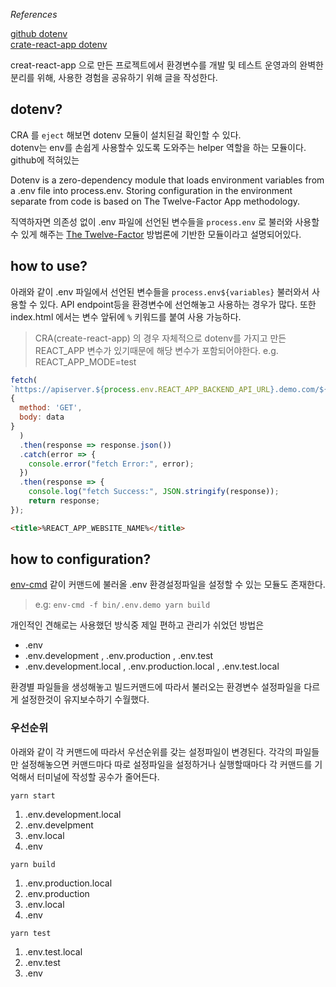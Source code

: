 *References* 

[github dotenv](https://github.com/motdotla/dotenv)  
[crate-react-app dotenv](https://create-react-app.dev/docs/adding-custom-environment-variables/)

creat-react-app 으로 만든 프로젝트에서
환경변수를 개발 및 테스트 운영과의 완벽한 분리를 위해, 사용한 경험을
공유하기 위해 글을 작성한다.

## dotenv?

CRA 를 `eject` 해보면 dotenv 모듈이 설치된걸 확인할 수 있다.  
dotenv는 env를 손쉽게 사용할수 있도록 도와주는 helper 역할을 하는 모듈이다.
github에 적혀있는 

Dotenv is a zero-dependency module that loads environment   variables from a .env file into process.env. Storing   configuration in the environment separate from code is based on The Twelve-Factor App methodology.

직역하자면 의존성 없이 .env 파일에 선언된 변수들을 `process.env` 로 불러와
사용할 수 있게 해주는 [The Twelve-Factor](https://12factor.net/config) 방법론에 기반한 모듈이라고 설명되어있다.


## how to use?

아래와 같이 .env 파일에서 선언된 변수들을 `process.env${variables}`
불러와서 사용할 수 있다. API endpoint등을 환경변수에 선언해놓고 사용하는
경우가 많다.
또한 index.html 에서는 변수 앞뒤에 `%` 키워드를 붙여 사용 가능하다.

> CRA(create-react-app) 의 경우 자체적으로 dotenv를 가지고 만든 REACT_APP 변수가 있기때문에 해당 변수가 포함되어야한다. e.g. REACT_APP_MODE=test

```js
fetch(
`https://apiserver.${process.env.REACT_APP_BACKEND_API_URL}.demo.com/${url}`,
{
  method: 'GET',
  body: data
}
  )
  .then(response => response.json()) 
  .catch(error => {
    console.error("fetch Error:", error);
  })
  .then(response => {
    console.log("fetch Success:", JSON.stringify(response));
    return response;
});
```

```html
<title>%REACT_APP_WEBSITE_NAME%</title>
```

## how to configuration?
[env-cmd](https://www.npmjs.com/package/env-cmd) 같이 커맨드에 불러올 .env 환경설정파일을 설정할 수 있는 모듈도 존재한다.
> e.g: `env-cmd -f bin/.env.demo yarn build`

개인적인 견해로는 사용했던 방식중 제일 편하고 관리가 쉬었던 방법은
- .env
- .env.development , .env.production , .env.test
- .env.development.local , .env.production.local , .env.test.local

환경별 파일들을 생성해놓고 빌드커맨드에 따라서 불러오는 환경변수 설정파일을
다르게 설정한것이 유지보수하기 수월했다.

### 우선순위
아래와 같이 각 커맨드에 따라서 우선순위를 갖는 설정파일이 변경된다.
각각의 파일들만 설정해놓으면 커맨드마다 따로 설정파일을 설정하거나
실행할때마다 각 커맨드를 기억해서 터미널에 작성할 공수가 줄어든다. 

`yarn start` 
1. .env.development.local 
2. .env.develpment
3. .env.local
4. .env

`yarn build`
1. .env.production.local 
2. .env.production 
3. .env.local 
4. .env

`yarn test`
1. .env.test.local 
2. .env.test 
3. .env
